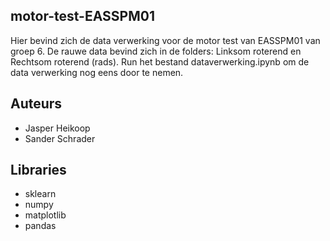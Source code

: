 ## motor-test-EASSPM01
Hier bevind zich de data verwerking voor de motor test van EASSPM01 van groep 6.
De rauwe data bevind zich in de folders: Linksom roterend en Rechtsom roterend (rads).
Run het bestand dataverwerking.ipynb om de data verwerking nog eens door te nemen.

## Auteurs
- Jasper Heikoop
- Sander Schrader

## Libraries
- sklearn
- numpy
- matplotlib
- pandas


